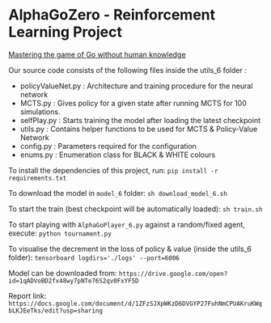 # AlphaGoZero - Reinforcement Learning Project

[Mastering the game of Go without human knowledge](https://www.nature.com/articles/nature24270.pdf)

Our source code consists of the following files inside the utils_6 folder :
* policyValueNet.py : Architecture and training procedure for the neural network
* MCTS.py : Gives policy for a given state after running MCTS for 100 simulations. 
* selfPlay.py : Starts training the model after loading the latest checkpoint
* utils.py : Contains helper functions to be used for MCTS & Policy-Value Network
* config.py : Parameters required for the configuration
* enums.py : Enumeration class for BLACK & WHITE colours

To install the dependencies of this project, run:
`pip install -r requirements.txt`


To download the model in `model_6` folder:
`sh download_model_6.sh`


To start the train (best checkpoint will be automatically loaded):
`sh train.sh`


To start playing with `AlphaGoPlayer_6.py` against a random/fixed agent, execute:
`python tournament.py`


To visualise the decrement in the loss of policy & value (inside the utils_6 folder):
`tensorboard logdirs='./logs' --port=6006`

Model can be downloaded from:
`https://drive.google.com/open?id=1qADVoBD2fx48wy7pNTe76S2qv0FxYF5D`

Report link:
`https://docs.google.com/document/d/1ZFzSJXpWKzD6DVGYP27FuhNmCPUAKruKWqbLKJEeTks/edit?usp=sharing`